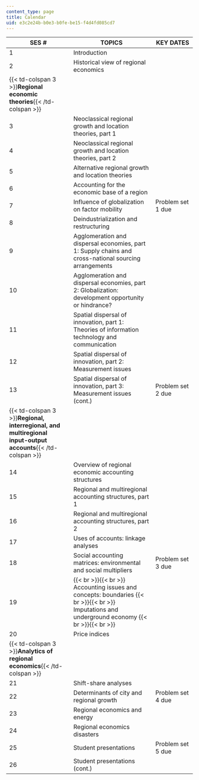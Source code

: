 ```yaml
---
content_type: page
title: Calendar
uid: e3c2e24b-b0e3-b0fe-be15-f4d4fd085cd7
---
```


| SES # | TOPICS | KEY DATES |
| --- | --- | --- |
| 1 | Introduction | &nbsp; |
| 2 | Historical view of regional economics | &nbsp; |
| {{< td-colspan 3 >}}**Regional economic theories**{{< /td-colspan >}} |||
| 3 | Neoclassical regional growth and location theories, part 1 | &nbsp; |
| 4 | Neoclassical regional growth and location theories, part 2 | &nbsp; |
| 5 | Alternative regional growth and location theories | &nbsp; |
| 6 | Accounting for the economic base of a region | &nbsp; |
| 7 | Influence of globalization on factor mobility | Problem set 1 due |
| 8 | Deindustrialization and restructuring | &nbsp; |
| 9 | Agglomeration and dispersal economies, part 1: Supply chains and cross-national sourcing arrangements | &nbsp; |
| 10 | Agglomeration and dispersal economies, part 2: Globalization: development opportunity or hindrance? | &nbsp; |
| 11 | Spatial dispersal of innovation, part 1: Theories of information technology and communication | &nbsp; |
| 12 | Spatial dispersal of innovation, part 2: Measurement issues | &nbsp; |
| 13 | Spatial dispersal of innovation, part 3: Measurement issues (cont.) | Problem set 2 due |
| {{< td-colspan 3 >}}**Regional, interregional, and multiregional input-output accounts**{{< /td-colspan >}} |||
| 14 | Overview of regional economic accounting structures | &nbsp; |
| 15 | Regional and multiregional accounting structures, part 1 | &nbsp; |
| 16 | Regional and multiregional accounting structures, part 2 | &nbsp; |
| 17 | Uses of accounts: linkage analyses | &nbsp; |
| 18 | Social accounting matrices: environmental and social multipliers | Problem set 3 due |
| 19 |  {{< br >}}{{< br >}} Accounting issues and concepts: boundaries {{< br >}}{{< br >}} Imputations and underground economy {{< br >}}{{< br >}}  | &nbsp; |
| 20 | Price indices | &nbsp; |
| {{< td-colspan 3 >}}**Analytics of regional economics**{{< /td-colspan >}} |||
| 21 | Shift-share analyses | &nbsp; |
| 22 | Determinants of city and regional growth | Problem set 4 due |
| 23 | Regional economics and energy | &nbsp; |
| 24 | Regional economics disasters | &nbsp; |
| 25 | Student presentations | Problem set 5 due |
| 26 | Student presentations (cont.) |
